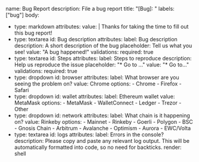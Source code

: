 name: Bug Report
description: File a bug report
title: "[Bug]: "
labels: ["bug"]
body:
  - type: markdown
    attributes:
      value: |
        Thanks for taking the time to fill out this bug report!
  - type: textarea
    id: Bug description
    attributes:
      label: Bug description
      description: A short description of the bug
      placeholder: Tell us what you see!
      value: "A bug happened!"
    validations:
      required: true
  - type: textarea
    id: Steps
    attributes:
      label: Steps to reproduce
      description: Help us reproduce the issue
      placeholder: "* Go to ..."
      value: "* Go to..."
    validations:
      required: true
  - type: dropdown
    id: browser
    attributes:
      label: What browser are you seeing the problem on?
      value: Chrome
      options:
        - Chrome
        - Firefox
        - Safari
  - type: dropdown
    id: wallet
    attributes:
      label: Ethereum wallet
      value: MetaMask
      options:
        - MetaMask
        - WalletConnect
        - Ledger
        - Trezor
        - Other
  - type: dropdown
    id: network
    attributes:
      label: What chain is it happening on?
      value: Rinkeby
      options:
        - Mainnet
        - Rinkeby
        - Goerli
        - Polygon
        - BSC
        - Gnosis Chain
        - Arbitrum
        - Avalanche
        - Optimism
        - Aurora
        - EWC/Volta
  - type: textarea
    id: logs
    attributes:
      label: Errors in the console?
      description: Please copy and paste any relevant log output. This will be automatically formatted into code, so no need for backticks.
      render: shell
